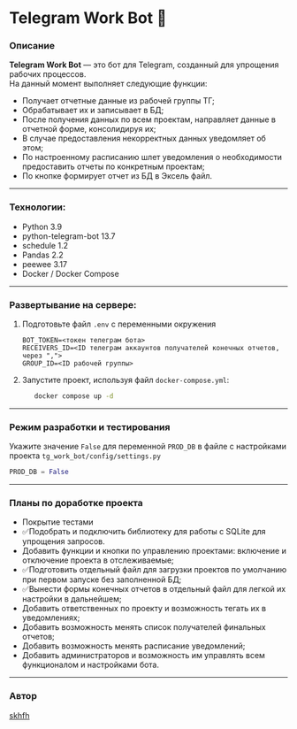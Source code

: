 # Telegram Work Bot 🤖

### Описание
**Telegram Work Bot** — это бот для Telegram, созданный для упрощения рабочих процессов. \
На данный момент выполняет следующие функции:
- Получает отчетные данные из рабочей группы ТГ;
- Обрабатывает их и записывает в БД;
- После получения данных по всем проектам, направляет данные в отчетной форме, консолидируя их;
- В случае предоставления некорректных данных уведомляет об этом;
- По настроенному расписанию шлет уведомления о необходимости предоставить отчеты по конкретным проектам;
- По кнопке формирует отчет из БД в Эксель файл.

---
### Технологии:
- Python 3.9
- python-telegram-bot 13.7
- schedule 1.2
- Pandas 2.2
- peewee 3.17
- Docker / Docker Compose
  
---
### Развертывание на сервере:
1. Подготовьте файл `.env` с переменными окружения
   ```env
   BOT_TOKEN=<токен телеграм бота>
   RECEIVERS_ID=<ID телеграм аккаунтов получателей конечных отчетов, через ",">
   GROUP_ID=<ID рабочей группы>
   ```
2. Запустите проект, используя файл `docker-compose.yml`:
   ```bash
      docker compose up -d
   ```
---

### Режим разработки и тестирования
Укажите значение `False` для переменной `PROD_DB` в файле с настройками проекта `tg_work_bot/config/settings.py`
   ```python
   PROD_DB = False
   ```

---

### Планы по доработке проекта
- Покрытие тестами
- ✅Подобрать и подключить библиотеку для работы с SQLite для упрощения запросов.
- Добавить функции и кнопки по управлению проектами: включение и отключение проекта в отслеживаемые;
- ✅Подготовить отдельный файл для загрузки проектов по умолчанию при первом запуске без заполненной БД;
- ✅Вынести формы конечных отчетов в отдельный файл для легкой их настройки в дальнейшем;
- Добавить ответственных по проекту и возможность тегать их в уведомлениях;
- Добавить возможность менять список получателей финальных отчетов;
- Добавить возможность менять расписание уведомлений;
- Добавить администраторов и возможность им управлять всем функционалом и настройками бота.
---

### Автор 
[skhfh](https://github.com/skhfh) 

